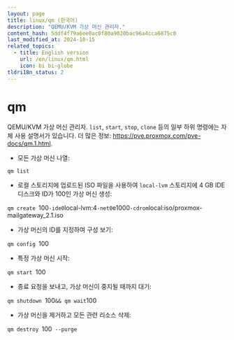 ```yaml
---
layout: page
title: linux/qm (한국어)
description: "QEMU/KVM 가상 머신 관리자."
content_hash: 5ddf4f79a6ee0ac0f80a9020bac96a4cca6875c0
last_modified_at: 2024-10-15
related_topics:
  - title: English version
    url: /en/linux/qm.html
    icon: bi bi-globe
tldri18n_status: 2
---
```

# qm

QEMU/KVM 가상 머신 관리자.
`list`, `start`, `stop`, `clone` 등의 일부 하위 명령에는 자체 사용 설명서가 있습니다.
더 많은 정보: <https://pve.proxmox.com/pve-docs/qm.1.html>.

- 모든 가상 머신 나열:

`qm list`

- 로컬 스토리지에 업로드된 ISO 파일을 사용하여 `local-lvm` 스토리지에 4 GB IDE 디스크와 ID가 100인 가상 머신 생성:

`qm create `<span class="tldr-var badge badge-pill bg-dark-lm bg-white-dm text-white-lm text-dark-dm font-weight-bold">100</span>` -ide0 `<span class="tldr-var badge badge-pill bg-dark-lm bg-white-dm text-white-lm text-dark-dm font-weight-bold">local-lvm:4</span>` -net0 `<span class="tldr-var badge badge-pill bg-dark-lm bg-white-dm text-white-lm text-dark-dm font-weight-bold">e1000</span>` -cdrom `<span class="tldr-var badge badge-pill bg-dark-lm bg-white-dm text-white-lm text-dark-dm font-weight-bold">local:iso/proxmox-mailgateway_2.1.iso</span>

- 가상 머신의 ID를 지정하여 구성 보기:

`qm config `<span class="tldr-var badge badge-pill bg-dark-lm bg-white-dm text-white-lm text-dark-dm font-weight-bold">100</span>

- 특정 가상 머신 시작:

`qm start `<span class="tldr-var badge badge-pill bg-dark-lm bg-white-dm text-white-lm text-dark-dm font-weight-bold">100</span>

- 종료 요청을 보내고, 가상 머신이 중지될 때까지 대기:

`qm shutdown `<span class="tldr-var badge badge-pill bg-dark-lm bg-white-dm text-white-lm text-dark-dm font-weight-bold">100</span>` && qm wait `<span class="tldr-var badge badge-pill bg-dark-lm bg-white-dm text-white-lm text-dark-dm font-weight-bold">100</span>

- 가상 머신을 제거하고 모든 관련 리소스 삭제:

`qm destroy `<span class="tldr-var badge badge-pill bg-dark-lm bg-white-dm text-white-lm text-dark-dm font-weight-bold">100</span>` --purge`
